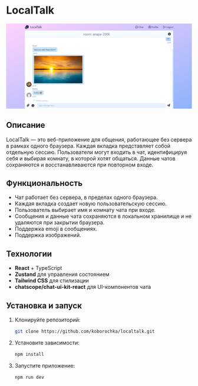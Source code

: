 # LocalTalk
![Интерфейс чата](./public/interface.jpg)

## Описание
LocalTalk — это веб-приложение для общения, работающее без сервера в рамках одного браузера. Каждая вкладка представляет собой отдельную сессию. Пользователи могут входить в чат, идентифицируя себя и выбирая комнату, в которой хотят общаться. Данные чатов сохраняются и восстанавливаются при повторном входе.

## Функциональность
- Чат работает без сервера, в пределах одного браузера.
- Каждая вкладка создает новую пользовательскую сессию.
- Пользователь выбирает имя и комнату чата при входе.
- Сообщения и данные чата сохраняются в локальном хранилище и не удаляются при закрытии браузера.
- Поддержка emoji в сообщениях.
- Поддержка изображений.

## Технологии

- **React** + TypeScript
- **Zustand** для управления состоянием
- **Tailwind CSS** для стилизации
- **chatscope/chat-ui-kit-react** для UI-компонентов чата



## Установка и запуск

1. Клонируйте репозиторий:
   ```sh
   git clone https://github.com/koborochka/localtalk.git
   ```
2. Установите зависимости:
   ```sh
   npm install
   ```
3. Запустите приложение:
   ```sh
   npm run dev
   ```
